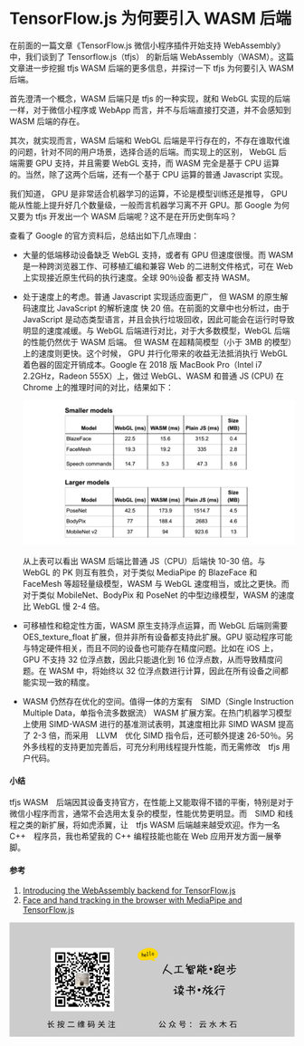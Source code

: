# TensorFlow.js 为何要引入 WASM 后端

在前面的一篇文章《TensorFlow.js 微信小程序插件开始支持 WebAssembly》中，我们谈到了 Tensorflow.js（tfjs） 的新后端 WebAssembly（WASM）。这篇文章进一步挖掘 tfjs WASM 后端的更多信息，并探讨一下 tfjs 为何要引入 WASM 后端。

首先澄清一个概念，WASM 后端只是 tfjs 的一种实现，就和 WebGL 实现的后端一样，对于微信小程序或 WebApp 而言，并不与后端直接打交道，并不会感知到 WASM 后端的存在。

其次，就实现而言，WASM 后端和 WebGL 后端是平行存在的，不存在谁取代谁的问题，针对不同的用户场景，选择合适的后端。而实现上的区别， WebGL 后端需要 GPU 支持，并且需要 WebGL 支持，而 WASM 完全是基于 CPU 运算的。当然，除了这两个后端，还有一个基于 CPU 运算的普通 Javascript 实现。

我们知道， GPU 是非常适合机器学习的运算，不论是模型训练还是推导， GPU 能从性能上提升好几个数量级，一般而言机器学习离不开 GPU。那 Google 为何又要为 tfjs 开发出一个 WASM 后端呢？这不是在开历史倒车吗？

查看了 Google 的官方资料后，总结出如下几点理由：

* 大量的低端移动设备缺乏 WebGL 支持，或者有 GPU 但速度很慢。而 WASM 是一种跨浏览器工作、可移植汇编和兼容 Web 的二进制文件格式，可在 Web 上实现接近原生代码的执行速度。全球 90％设备 都支持 WASM。
* 处于速度上的考虑。普通 Javascript 实现适应面更广， 但 WASM 的原生解码速度比 JavaScript 的解析速度 快 20 倍。在前面的文章中也分析过，由于 JavaScript 是动态类型语言，并且会执行垃圾回收，因此可能会在运行时导致明显的速度减缓。与 WebGL 后端进行对比，对于大多数模型，WebGL 后端的性能仍然优于 WASM 后端。 但 WASM 在超精简模型（小于 3MB 的模型）上的速度则更快。这个时候， GPU 并行化带来的收益无法抵消执行 WebGL 着色器的固定开销成本。Google 在 2018 版 MacBook Pro（Intel i7 2.2GHz，Radeon 555X）上，做过 WebGL、WASM 和普通 JS (CPU) 在 Chrome 上的推理时间的对比，结果如下：

  ![性能对比](https://raw.githubusercontent.com/mogoweb/mywritings/master/book_wechat/202006/images/tfjs_wasm_01.png)

  从上表可以看出 WASM 后端比普通 JS（CPU）后端快 10-30 倍。与 WebGL 的 PK 则互有胜负，对于类似 MediaPipe 的 BlazeFace 和 FaceMesh 等超轻量级模型，WASM 与 WebGL 速度相当，或比之更快。而对于类似 MobileNet、BodyPix 和 PoseNet 的中型边缘模型，WASM 的速度比 WebGL 慢 2-4 倍。
* 可移植性和稳定性方面，WASM 原生支持浮点运算，而 WebGL 后端则需要 OES_texture_float 扩展，但并非所有设备都支持此扩展。GPU 驱动程序可能与特定硬件相关，而且不同的设备也可能存在精度问题。比如在 iOS 上，GPU 不支持 32 位浮点数，因此只能退化到 16 位浮点数，从而导致精度问题。在 WASM 中，将始终以 32 位浮点数进行计算，因此在所有设备之间都能实现一致的精度。

* WASM 仍然存在优化的空间。值得一体的方案有　SIMD（Single Instruction Multiple Data，单指令流多数据流） WASM 扩展方案。在热门机器学习模型上使用 SIMD-WASM 进行的基准测试表明，其速度相比非 SIMD WASM 提高了 2-3 倍，而采用　LLVM　优化 SIMD 指令后，还可额外提速 26-50％。另外多线程的支持更加完善后，可充分利用线程提升性能，而无需修改　tfjs 用户代码。

#### 小结

tfjs WASM　后端因其设备支持官方，在性能上又能取得不错的平衡，特别是对于微信小程序而言，通常不会选用太复杂的模型，性能优势更明显。而　SIMD 和线程之类的新扩展，将如虎添翼，让　tfjs WASM 后端越来越受欢迎。作为一名　C++　程序员，我也希望我的 C++ 编程技能也能在 Web 应用开发方面一展拳脚。

#### 参考

1. [Introducing the WebAssembly backend for TensorFlow.js](https://blog.tensorflow.org/2020/03/introducing-webassembly-backend-for-tensorflow-js.html)
2. [Face and hand tracking in the browser with MediaPipe and TensorFlow.js](https://blog.tensorflow.org/2020/03/face-and-hand-tracking-in-browser-with-mediapipe-and-tensorflowjs.html)

![](https://raw.githubusercontent.com/mogoweb/mywritings/master/book_wechat/common_images/%E5%BE%AE%E4%BF%A1%E5%85%AC%E4%BC%97%E5%8F%B7_%E5%85%B3%E6%B3%A8%E4%BA%8C%E7%BB%B4%E7%A0%81.png)